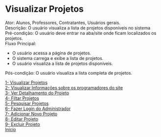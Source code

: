 # Visualizar Projetos
Ator: Alunos, Professores, Contratantes, Usuários gerais.<br>
Descrição: O usuário visualiza a lista de projetos disponíveis no sistema<br>
Pré-condição: O usuário deve entrar na aba/site onde ficam localizados os projetos.<br>
Fluxo Principal:
* O usuário acessa a página de projetos.
* O sistema carrega e exibe a lista de projetos.
* O usuário visualiza a lista de projetos disponíveis.

Pós-condição: O usuário visualiza a lista completa de projetos.

[1- Visualizar Projetos](https://github.com/nanic1/GTech/blob/main/Casos%20de%20uso/1-%20Visualizar%20Projetos.md)<br>
[2- Visualizar Informações sobre os programadores do site](https://github.com/nanic1/GTech/blob/main/Casos%20de%20uso/2-%20Visualizar%20Informa%C3%A7%C3%B5es%20sobre%20programadores%20do%20site.md)<br>
[3- Ver Detalhamento do Projeto](https://github.com/nanic1/GTech/blob/main/Casos%20de%20uso/3-%20Ver%20detalhamento%20do%20projeto.md)<br>
[4- Filtar Projetos](https://github.com/nanic1/GTech/blob/main/Casos%20de%20uso/4-%20Filtrar%20Projetos.md)<br>
[5- Pesquisar Projetos](https://github.com/nanic1/GTech/blob/main/Casos%20de%20uso/5-%20Pesquisar%20Projetos.md)<br>
[6- Fazer Login do Administrador](https://github.com/nanic1/GTech/blob/main/Casos%20de%20uso/6-%20Fazer%20Login%20do%20Administrador.md)<br>
[7- Adicionar Novo Projeto](https://github.com/nanic1/GTech/blob/main/Casos%20de%20uso/7-%20Adicionar%20Novo%20Projeto.md)<br>
[8- Editar Projeto](https://github.com/nanic1/GTech/blob/main/Casos%20de%20uso/8-%20Editar%20Projeto.md)<br>
[9- Excluir Projeto](https://github.com/nanic1/GTech/blob/main/Casos%20de%20uso/9-%20Excluir%20Projeto.md)<br>
[Início](https://github.com/nanic1/GTech)
